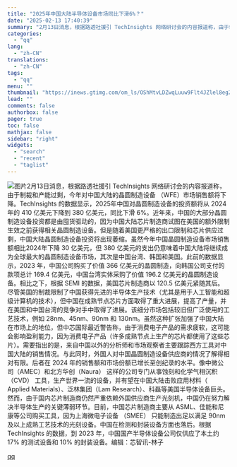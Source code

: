 ```yaml
---
title: "2025年中国大陆半导体设备市场同比下滑6%？"
date: "2025-02-13 17:40:39"
summary: "2月13日消息，根据路透社援引 TechInsights 网络研讨会的内容报道称，由于制裁和产能过剩..."
categories:
  - "qq"
lang:
  - "zh-CN"
translations:
  - "zh-CN"
tags:
  - "qq"
menu: ""
thumbnail: "https://inews.gtimg.com/om_ls/OShMtvLDZwqLuuw9Flt4JZlel8eg2wAlISNqakAosMzvEAA_640360/0"
lead: ""
comments: false
authorbox: false
pager: true
toc: false
mathjax: false
sidebar: "right"
widgets:
  - "search"
  - "recent"
  - "taglist"
---
```


![图片](https://inews.gtimg.com/om_bt/OMJD7ydjqQ_7rcC6q7sqmJEflP9d5IqjgvooLtIUvRKCIAA/641)2月13日消息，根据路透社援引 TechInsights 网络研讨会的内容报道称，由于制裁和产能过剩，今年对中国大陆的晶圆制造设备 （WFE）市场销售额将下降。TechInsights 的数据显示，2025年中国对晶圆制造设备的投资额将从 2024 年的 410 亿美元下降到 380 亿美元，同比下滑 6%。近年来，中国的大部分晶圆制造设备投资都是由囤货驱动的，因为中国大陆芯片制造商试图在美国的额外限制生效之前获得相关晶圆制造设备。但是随着美国更严格的出口限制和芯片供应过剩，中国大陆晶圆制造设备投资将出现萎缩。虽然今年中国晶圆制造设备市场销售额相比2024年下降 30 亿美元，但 380 亿美元的支出仍意味着中国大陆将继续成为全球最大的晶圆制造设备市场，其次是中国台湾、韩国和美国。此前的数据显示，2023 年，中国公司购买了价值 366 亿美元的晶圆制造，向韩国公司支付的款项总计 169.4 亿美元，中国台湾实体采购了价值 196.2 亿美元的晶圆制造设备。相比之下，根据 SEMI 的数据，美国芯片制造商以 120.5 亿美元紧随其后。尽管美国的制裁限制了中国获得先进的半导体生产技术（尤其是用于人工智能和超级计算机的技术），但中国在成熟节点芯片方面取得了重大进展，提高了产量，并在美国和中国台湾的竞争对手中取得了进展。该细分市场包括较旧但广泛使用的工艺技术，例如 28nm、45nm、90nm 和 130nm。虽然这种扩张加强了中国大陆在市场上的地位，但中芯国际最近警告称，由于消费电子产品的需求疲软，这可能会影响盈利能力，因为消费电子产品（许多成熟节点上生产的芯片都使用了这些芯片）。需要指出的是，来自中国以外的分析师和市场观察者主要跟踪西方工具对中国大陆的销售情况。与此同时，外国人对中国晶圆制造设备供应商的情况了解得相对有限。后者在 2024 年的销售额和市场份额已增长至创纪录的水平。像中微公司（AMEC）和北方华创（Naura） 这样的公司专门从事蚀刻和化学气相沉积 （CVD） 工具，生产世界一流的设备，并有望在中国大陆击败应用材料（ Applied Materials）、泛林集团（Lam Research）、科磊等美国半导体设备巨头。然而，由于国内芯片制造商仍然严重依赖外国供应商生产光刻机，中国仍在努力解决半导体生产的关键薄弱环节。目前，中国芯片制造商主要从 ASML、佳能和尼康等公司购买工具，因为上海微电子设备 （SMEE） 只能制造出足以满足 90nm 及以上成熟工艺技术的光刻设备。中国在检测和封装设备方面也落后。根据 TechInsights 的数据，到 2023 年，中国国产半导体设备公司仅供应了本土约 17% 的测试设备和 10% 的封装设备。编辑：芯智讯-林子

[qq](https://new.qq.com/rain/a/20250213A06R9500)
